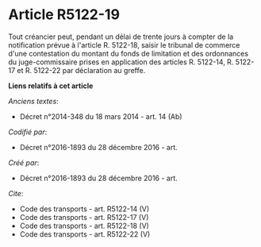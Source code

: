 # Article R5122-19

Tout créancier peut, pendant un délai de trente jours à compter de la notification prévue à l'article R. 5122-18, saisir le
tribunal de commerce d'une contestation du montant du fonds de limitation et des ordonnances du juge-commissaire prises en
application des articles R. 5122-14, R. 5122-17 et R. 5122-22 par déclaration au greffe.

**Liens relatifs à cet article**

_Anciens textes_:

  - Décret n°2014-348 du 18 mars 2014 - art. 14 (Ab)

_Codifié par_:

  - Décret n°2016-1893 du 28 décembre 2016 - art.

_Créé par_:

  - Décret n°2016-1893 du 28 décembre 2016 - art.

_Cite_:

  - Code des transports - art. R5122-14 (V)
  - Code des transports - art. R5122-17 (V)
  - Code des transports - art. R5122-18 (V)
  - Code des transports - art. R5122-22 (V)
